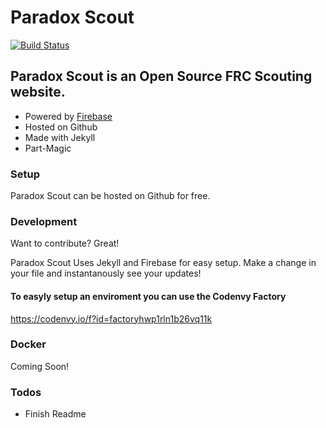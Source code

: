 # Paradox Scout
[![Build Status](https://travis-ci.org/Paradox2102/paradox_scout.svg?branch=gh-pages)](https://travis-ci.org/Paradox2102/paradox_scout)

## Paradox Scout is an Open Source FRC Scouting website.
  - Powered by [Firebase](https://firebase.google.com/)
  - Hosted on Github
  - Made with Jekyll
  - Part-Magic

### Setup

Paradox Scout can be hosted on Github for free.

### Development

Want to contribute? Great!

Paradox Scout Uses Jekyll and Firebase for easy setup.
Make a change in your file and instantanously see your updates!

#### To easyly setup an enviroment you can use the Codenvy Factory 
https://codenvy.io/f?id=factoryhwp1rln1b26vq11k

### Docker
Coming Soon!

### Todos

 - Finish Readme
